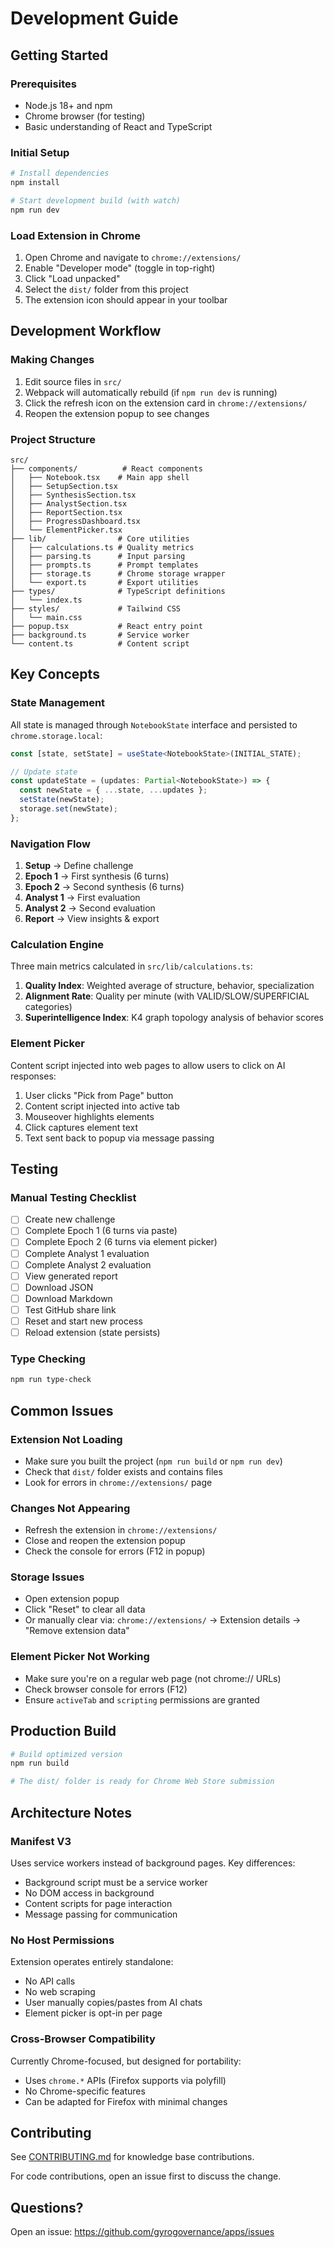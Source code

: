 # Development Guide

## Getting Started

### Prerequisites

- Node.js 18+ and npm
- Chrome browser (for testing)
- Basic understanding of React and TypeScript

### Initial Setup

```bash
# Install dependencies
npm install

# Start development build (with watch)
npm run dev
```

### Load Extension in Chrome

1. Open Chrome and navigate to `chrome://extensions/`
2. Enable "Developer mode" (toggle in top-right)
3. Click "Load unpacked"
4. Select the `dist/` folder from this project
5. The extension icon should appear in your toolbar

## Development Workflow

### Making Changes

1. Edit source files in `src/`
2. Webpack will automatically rebuild (if `npm run dev` is running)
3. Click the refresh icon on the extension card in `chrome://extensions/`
4. Reopen the extension popup to see changes

### Project Structure

```
src/
├── components/          # React components
│   ├── Notebook.tsx    # Main app shell
│   ├── SetupSection.tsx
│   ├── SynthesisSection.tsx
│   ├── AnalystSection.tsx
│   ├── ReportSection.tsx
│   ├── ProgressDashboard.tsx
│   └── ElementPicker.tsx
├── lib/                # Core utilities
│   ├── calculations.ts # Quality metrics
│   ├── parsing.ts      # Input parsing
│   ├── prompts.ts      # Prompt templates
│   ├── storage.ts      # Chrome storage wrapper
│   └── export.ts       # Export utilities
├── types/              # TypeScript definitions
│   └── index.ts
├── styles/             # Tailwind CSS
│   └── main.css
├── popup.tsx           # React entry point
├── background.ts       # Service worker
└── content.ts          # Content script
```

## Key Concepts

### State Management

All state is managed through `NotebookState` interface and persisted to `chrome.storage.local`:

```typescript
const [state, setState] = useState<NotebookState>(INITIAL_STATE);

// Update state
const updateState = (updates: Partial<NotebookState>) => {
  const newState = { ...state, ...updates };
  setState(newState);
  storage.set(newState);
};
```

### Navigation Flow

1. **Setup** → Define challenge
2. **Epoch 1** → First synthesis (6 turns)
3. **Epoch 2** → Second synthesis (6 turns)
4. **Analyst 1** → First evaluation
5. **Analyst 2** → Second evaluation
6. **Report** → View insights & export

### Calculation Engine

Three main metrics calculated in `src/lib/calculations.ts`:

1. **Quality Index**: Weighted average of structure, behavior, specialization
2. **Alignment Rate**: Quality per minute (with VALID/SLOW/SUPERFICIAL categories)
3. **Superintelligence Index**: K4 graph topology analysis of behavior scores

### Element Picker

Content script injected into web pages to allow users to click on AI responses:

1. User clicks "Pick from Page" button
2. Content script injected into active tab
3. Mouseover highlights elements
4. Click captures element text
5. Text sent back to popup via message passing

## Testing

### Manual Testing Checklist

- [ ] Create new challenge
- [ ] Complete Epoch 1 (6 turns via paste)
- [ ] Complete Epoch 2 (6 turns via element picker)
- [ ] Complete Analyst 1 evaluation
- [ ] Complete Analyst 2 evaluation
- [ ] View generated report
- [ ] Download JSON
- [ ] Download Markdown
- [ ] Test GitHub share link
- [ ] Reset and start new process
- [ ] Reload extension (state persists)

### Type Checking

```bash
npm run type-check
```

## Common Issues

### Extension Not Loading

- Make sure you built the project (`npm run build` or `npm run dev`)
- Check that `dist/` folder exists and contains files
- Look for errors in `chrome://extensions/` page

### Changes Not Appearing

- Refresh the extension in `chrome://extensions/`
- Close and reopen the extension popup
- Check the console for errors (F12 in popup)

### Storage Issues

- Open extension popup
- Click "Reset" to clear all data
- Or manually clear via: `chrome://extensions/` → Extension details → "Remove extension data"

### Element Picker Not Working

- Make sure you're on a regular web page (not chrome:// URLs)
- Check browser console for errors (F12)
- Ensure `activeTab` and `scripting` permissions are granted

## Production Build

```bash
# Build optimized version
npm run build

# The dist/ folder is ready for Chrome Web Store submission
```

## Architecture Notes

### Manifest V3

Uses service workers instead of background pages. Key differences:

- Background script must be a service worker
- No DOM access in background
- Content scripts for page interaction
- Message passing for communication

### No Host Permissions

Extension operates entirely standalone:

- No API calls
- No web scraping
- User manually copies/pastes from AI chats
- Element picker is opt-in per page

### Cross-Browser Compatibility

Currently Chrome-focused, but designed for portability:

- Uses `chrome.*` APIs (Firefox supports via polyfill)
- No Chrome-specific features
- Can be adapted for Firefox with minimal changes

## Contributing

See [CONTRIBUTING.md](CONTRIBUTING.md) for knowledge base contributions.

For code contributions, open an issue first to discuss the change.

## Questions?

Open an issue: https://github.com/gyrogovernance/apps/issues

